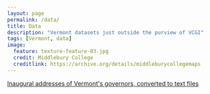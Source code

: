 ```yaml
---
layout: page
permalink: /data/
title: Data
description: "Vermont datasets just outside the purview of VCGI"
tags: [Vermont, data]
image:
  feature: texture-feature-03.jpg
  credit: Middlebury College
  creditlink: https://archive.org/details/middleburycollegemaps
---
```


[Inaugural addresses of Vermont's governors, converted to text files](/data/inauguraladdresses/)
